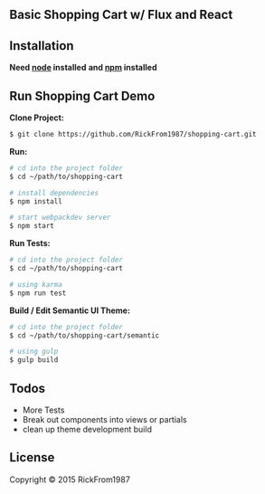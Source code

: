 ## Basic Shopping Cart w/ Flux and React

## Installation &nbsp;
**Need [node](http://nodejs.org) installed**
**and [npm](http://npmjs.com) installed**

## Run Shopping Cart Demo

**Clone Project:**
```sh
$ git clone https://github.com/RickFrom1987/shopping-cart.git
```

**Run:**
```sh
# cd into the project folder
$ cd ~/path/to/shopping-cart

# install dependencies
$ npm install

# start webpackdev server
$ npm start
```


**Run Tests:**
```sh
# cd into the project folder
$ cd ~/path/to/shopping-cart

# using karma
$ npm run test
```

**Build / Edit Semantic UI Theme:**
```sh
# cd into the project folder
$ cd ~/path/to/shopping-cart/semantic

# using gulp
$ gulp build
```

## Todos ##
* More Tests
* Break out components into views or partials
* clean up theme development build

## License

Copyright © 2015 RickFrom1987

